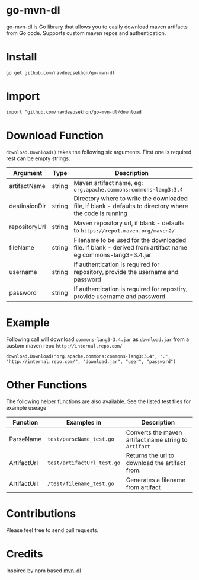 # go-mvn-dl
go-mvn-dl is Go library that allows you to easily download maven artifacts from Go code. Supports custom maven repos and authentication.

# Install
```
go get github.com/navdeepsekhon/go-mvn-dl
```

# Import
```
import "github.com/navdeepsekhon/go-mvn-dl/download
```

# Download Function
`download.Download()` takes the following six arguments. First one is required rest can be empty strings.

 | **Argument** | **Type** | **Description**                                                                                         |
|--------------|--------|------------------------------------------------------------------------------------------------------------|
| artifactName | string | Maven artifact name, eg: `org.apache.commons:commons-lang3:3.4`                                            |
| destinaionDir| string | Directory where to write the downloaded file, if blank - defaults to directory where the code is running   |
| repositoryUrl| string | Maven repository url, if blank - defaults to `https://repo1.maven.org/maven2/`                             |
| fileName     | string | Filename to be used for the downloaded file. If blank - derived from artifact name eg commons-lang3-3.4.jar|
| username     | string | If authentication is required for repository, provide the username and password                            |
| password     | string | If authentication is required for repostiry, provide username and password                                 |

# Example
Following call will download `commons-lang3-3.4.jar` as `download.jar` from a custom maven repo `http://internal.repo.com/`

```
download.Download("org.apache.commons:commons-lang3:3.4", ".", "http://internal.repo.com/", "download.jar", "user", "password")
```

# Other Functions

The following helper functions are also available. See the listed test files for example useage

| **Function** | **Examples in** | **Description** |
|--------------|-----------------|-----------------|
| ParseName  | `test/parseName_test.go` | Converts the maven artifact name string to `Artifact` |
| ArtifactUrl  | `test/artifactUrl_test.go` | Returns the url to download the artifact from. |
| ArtifactUrl  | `/test/filename_test.go` | Generates a filename from artifact |

# Contributions

Please feel free to send pull requests.

# Credits

Inspired by npm based [mvn-dl](https://github.com/laat/mvn-dl/graphs/contributors)
